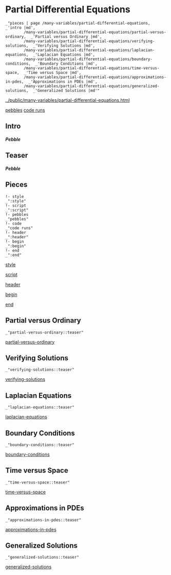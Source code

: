 # Partial Differential Equations

    _"pieces | page /many-variables/partial-differential-equations, _'intro |md',
            /many-variables/partial-differential-equations/partial-versus-ordinary,  _'Partial versus Ordinary |md',
            /many-variables/partial-differential-equations/verifying-solutions,  _'Verifying Solutions |md',
            /many-variables/partial-differential-equations/laplacian-equations,  _'Laplacian Equations |md',
            /many-variables/partial-differential-equations/boundary-conditions,  _'Boundary Conditions |md',
            /many-variables/partial-differential-equations/time-versus-space,  _'Time versus Space |md',
            /many-variables/partial-differential-equations/approximations-in-pdes,  _'Approximations in PDEs |md',
            /many-variables/partial-differential-equations/generalized-solutions,  _'Generalized Solutions |md'"

[../public/many-variables/partial-differential-equations.html](# "save:")

[pebbles](#pebble "h5: | .join \n")
[code runs](#code "h5: | .join \n")

## Intro

##### Pebble

## Teaser

##### Pebble

## Pieces

    !- style
    _":style"
    !- script
    _":script"
    !- pebbles
    _"pebbles"
    !- code
    _"code runs"
    !- header
    _":header"
    !- begin
    _":begin"
    !- end
    _":end"



[style]() 

[script]()

[header]()

[begin]()

[end]()

## Partial versus Ordinary

    _"partial-versus-ordinary::teaser"


[partial-versus-ordinary](pages/many-variables_partial-differential-equations_partial-versus-ordinary.md "load:")

## Verifying Solutions

    _"verifying-solutions::teaser"


[verifying-solutions](pages/many-variables_partial-differential-equations_verifying-solutions.md "load:")

## Laplacian Equations

    _"laplacian-equations::teaser"


[laplacian-equations](pages/many-variables_partial-differential-equations_laplacian-equations.md "load:")

## Boundary Conditions

    _"boundary-conditions::teaser"


[boundary-conditions](pages/many-variables_partial-differential-equations_boundary-conditions.md "load:")

## Time versus Space

    _"time-versus-space::teaser"


[time-versus-space](pages/many-variables_partial-differential-equations_time-versus-space.md "load:")

## Approximations in PDEs

    _"approximations-in-pdes::teaser"


[approximations-in-pdes](pages/many-variables_partial-differential-equations_approximations-in-pdes.md "load:")

## Generalized Solutions

    _"generalized-solutions::teaser"


[generalized-solutions](pages/many-variables_partial-differential-equations_generalized-solutions.md "load:")